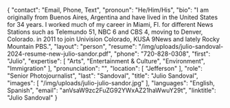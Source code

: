 {
  "contact": "Email, Phone, Text",
  "pronoun": "He/Him/His",
  "bio": "I am originally from Buenos Aires, Argentina and have lived in the United States for 34 years. I worked much of my career in Miami, Fl. for different News Stations such as Telemundo 51, NBC 6 and CBS 4, moving to Denver, Colorado. in 2011 to join Univision Colorado, KUSA 9News and lately Rocky Mountain PBS.",
  "layout": "person",
  "resume": "/img/uploads/julio-sandoval-2024-resume-new-julio-sandor.pdf",
  "phone": "720-828-0308",
  "first": "Julio",
  "expertise": [
    "Arts",
    "Entertainment & Culture",
    "Environment",
    "Immigration"
  ],
  "pronunciation": "",
  "location": [
    "Jefferson"
  ],
  "role": "Senior Photojournalist",
  "last": "Sandoval",
  "title": "Julio Sandoval",
  "images": [
    "/img/uploads/julio-julio-sandor.jpg"
  ],
  "languages": "English, Spanish",
  "email": "anVsaW9zc2FuZG92YWxAZ21haWwuY29t",
  "linktitle": "Julio Sandoval"
}
